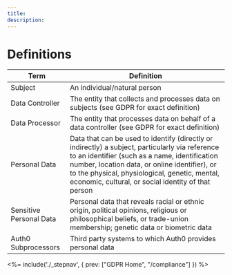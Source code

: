 ```yaml
---
title:
description:
---
```

# Definitions

| Term | Definition |
| - | - |
| Subject | An individual/natural person |
| Data Controller | The entity that collects and processes data on subjects (see GDPR for exact definition) |
| Data Processor | The entity that processes data on behalf of a data controller (see GDPR for exact definition) |
| Personal Data | Data that can be used to identify (directly or indirectly) a subject, particularly via reference to an identifier (such as a name, identification number, location data, or online identifier), or to the physical, physiological, genetic, mental, economic, cultural, or social identity of that person |
| Sensitive Personal Data | Personal data that reveals racial or ethnic origin, political opinions, religious or philosophical beliefs, or trade-union membership; genetic data or biometric data |
| Auth0 Subprocessors | Third party systems to which Auth0 provides personal data |

<%= include('./_stepnav', {
 prev: ["GDPR Home", "/compliance"]
}) %>